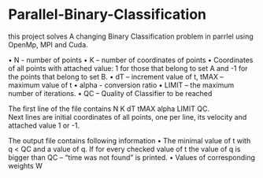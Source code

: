 # Parallel-Binary-Classification
this project solves A changing Binary Classification problem in parrlel using OpenMp, MPI and Cuda.

•	N - number of points
•	K – number of coordinates of points
•	Coordinates of all points with attached value: 1 for those that belong to set A and -1 for the points that belong to set B.
•	dT – increment value of t, tMAX – maximum value of t
•	alpha - conversion ratio
•	LIMIT – the maximum number of iterations. 
•	QC – Quality of Classifier to be reached 

The first line of the file contains   N    K    dT   tMAX   alpha      LIMIT   QC.  
Next lines are initial coordinates of all points, one per line, its velocity and attached value 1 or -1.

The output file contains following information
•	The minimal value of t with q < QC and a value of q. If for every checked value of t the value of q is bigger than QC – “time was not found” is printed.
•	Values of corresponding weights W
